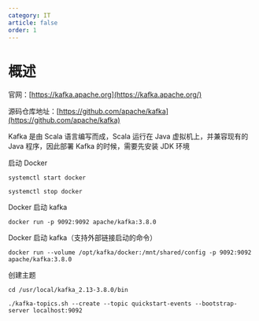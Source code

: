 ```yaml
---
category: IT
article: false
order: 1
---
```


# 概述

官网：[https://kafka.apache.org](https://kafka.apache.org/)

源码仓库地址：[https://github.com/apache/kafka](https://github.com/apache/kafka)

Kafka 是由 Scala 语言编写而成，Scala 运行在 Java 虚拟机上，并兼容现有的 Java 程序，因此部署 Kafka 的时候，需要先安装 JDK 环境



启动 Docker

```shell
systemctl start docker
```

```shell
systemctl stop docker
```

Docker 启动 kafka

```shell
docker run -p 9092:9092 apache/kafka:3.8.0
```

Docker 启动 kafka（支持外部链接启动的命令）

```shell
docker run --volume /opt/kafka/docker:/mnt/shared/config -p 9092:9092 apache/kafka:3.8.0
```

创建主题

```shell
cd /usr/local/kafka_2.13-3.8.0/bin

./kafka-topics.sh --create --topic quickstart-events --bootstrap-server localhost:9092
```